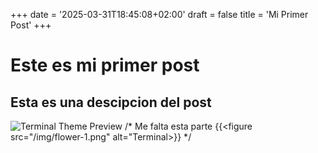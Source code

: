 +++
date = '2025-03-31T18:45:08+02:00'
draft = false
title = 'Mi Primer Post'
+++


# Este es mi primer post
## Esta es una descipcion del post

![Terminal Theme Preview](/img/flower-1.png)
/* Me falta esta parte {{<figure src="/img/flower-1.png" alt="Terminal>}}
*/
